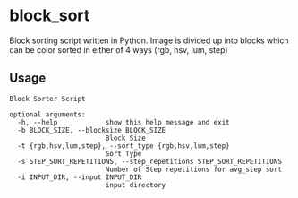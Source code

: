 # block_sort
Block sorting script written in Python.
Image is divided up into blocks which can be color sorted in either of 4 ways (rgb, hsv, lum, step)

## Usage

```
Block Sorter Script

optional arguments:
  -h, --help            show this help message and exit
  -b BLOCK_SIZE, --blocksize BLOCK_SIZE
                        Block Size
  -t {rgb,hsv,lum,step}, --sort_type {rgb,hsv,lum,step}
                        Sort Type
  -s STEP_SORT_REPETITIONS, --step_repetitions STEP_SORT_REPETITIONS
                        Number of Step repetitions for avg_step sort
  -i INPUT_DIR, --input INPUT_DIR
                        input directory
```
